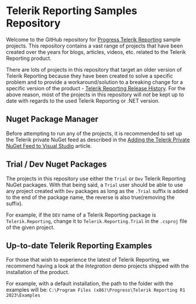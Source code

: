 # Telerik Reporting Samples Repository

Welcome to the GitHub repository for [Progress Telerik Reporting](https://www.telerik.com/reporting) sample projects. This repository contains a vast range of projects that
have been created over the years for blogs, articles, videos, etc. related to the Telerik Reporting product.

There are lots of projects in this repository that target an older version of Telerik Reporting because they have been created to solve a specific problem and to provide a 
workaround/solution to a breaking change for a specific version of the product - [Telerik Reporting Release History](https://www.telerik.com/support/whats-new/reporting/release-history).
For the above reason, most of the projects in this repository will *not* be kept up to date with regards to the used Telerik Reporting or .NET version.

## Nuget Package Manager
Before attempting to run any of the projects, it is recommended to set up the Telerik private NuGet feed as described in the [Adding the Telerik Private NuGet Feed to Visual Studio](https://docs.telerik.com/reporting/getting-started/installation/adding-private-nuget-feed) article.

## Trial / Dev Nuget Packages
The projects in this repository use either the `Trial` or `Dev` Telerik Reporting NuGet packages. With that being said, a `Trial` user should be able to use any project
created with `Dev` packages as long as the `.Trial` suffix is added to the end of the package name, the reverse is also true(removing the suffix).

For example, if the `DEV` name of a Telerik Reporting package is `Telerik.Reporting`, change it to `Telerik.Reporting.Trial` in the `.csproj` file of the given project.  

## Up-to-date Telerik Reporting Examples

For those that wish to experience the latest of Telerik Reporting, we recommend having a look at the *Integration* demo projects shipped with the installation of the product.

For example, with a default installation, the path to the folder with the examples will be:  `C:\Program Files (x86)\Progress\Telerik Reporting R1 2023\Examples`
